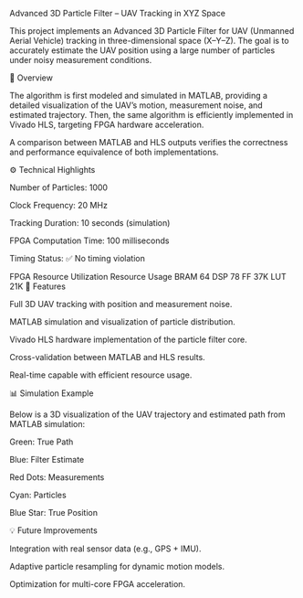 Advanced 3D Particle Filter – UAV Tracking in XYZ Space

This project implements an Advanced 3D Particle Filter for UAV (Unmanned Aerial Vehicle) tracking in three-dimensional space (X–Y–Z).
The goal is to accurately estimate the UAV position using a large number of particles under noisy measurement conditions.

🧠 Overview

The algorithm is first modeled and simulated in MATLAB, providing a detailed visualization of the UAV’s motion, measurement noise, and estimated trajectory.
Then, the same algorithm is efficiently implemented in Vivado HLS, targeting FPGA hardware acceleration.

A comparison between MATLAB and HLS outputs verifies the correctness and performance equivalence of both implementations.

⚙️ Technical Highlights

Number of Particles: 1000

Clock Frequency: 20 MHz

Tracking Duration: 10 seconds (simulation)

FPGA Computation Time: 100 milliseconds

Timing Status: ✅ No timing violation

FPGA Resource Utilization
Resource	Usage
BRAM	64
DSP	78
FF	37K
LUT	21K
🧩 Features

Full 3D UAV tracking with position and measurement noise.

MATLAB simulation and visualization of particle distribution.

Vivado HLS hardware implementation of the particle filter core.

Cross-validation between MATLAB and HLS results.

Real-time capable with efficient resource usage.

📊 Simulation Example

Below is a 3D visualization of the UAV trajectory and estimated path from MATLAB simulation:

Green: True Path

Blue: Filter Estimate

Red Dots: Measurements

Cyan: Particles

Blue Star: True Position

💡 Future Improvements

Integration with real sensor data (e.g., GPS + IMU).

Adaptive particle resampling for dynamic motion models.

Optimization for multi-core FPGA acceleration.
